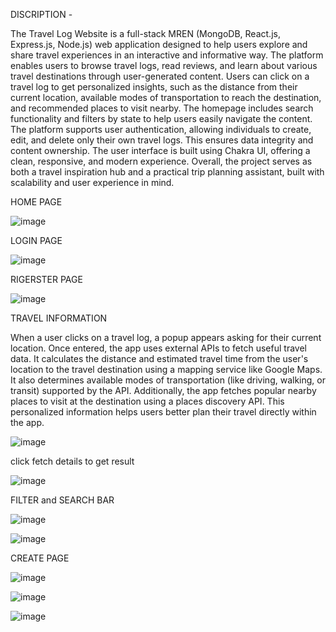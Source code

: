 DISCRIPTION - 

The Travel Log Website is a full-stack MREN (MongoDB, React.js, Express.js, Node.js) web application designed to help users explore and share travel experiences in an interactive and informative way. The platform enables users to browse travel logs, read reviews, and learn about various travel destinations through user-generated content.
Users can click on a travel log to get personalized insights, such as the distance from their current location, available modes of transportation to reach the destination, and recommended places to visit nearby. The homepage includes search functionality and filters by state to help users easily navigate the content.
The platform supports user authentication, allowing individuals to create, edit, and delete only their own travel logs. This ensures data integrity and content ownership. The user interface is built using Chakra UI, offering a clean, responsive, and modern experience.
Overall, the project serves as both a travel inspiration hub and a practical trip planning assistant, built with scalability and user experience in mind.

HOME PAGE

![image](https://github.com/user-attachments/assets/3ce3f8cf-142e-4bc8-a444-ca067703c33f)

LOGIN PAGE

![image](https://github.com/user-attachments/assets/ced5b9f2-02e7-407e-b03a-e56956c23176)


RIGERSTER PAGE

![image](https://github.com/user-attachments/assets/4c0a8ec0-9472-4568-8204-281546e3560f)

TRAVEL INFORMATION

When a user clicks on a travel log, a popup appears asking for their current location. Once entered, the app uses external APIs to fetch useful travel data. It calculates the distance and estimated travel time from the user's location to the travel destination using a mapping service like Google Maps. It also determines available modes of transportation (like driving, walking, or transit) supported by the API. Additionally, the app fetches popular nearby places to visit at the destination using a places discovery API. This personalized information helps users better plan their travel directly within the app.

![image](https://github.com/user-attachments/assets/d791e7b6-dea0-49c9-b8e7-d97d95560b5b)

click fetch details to get result

![image](https://github.com/user-attachments/assets/d9e4b7a1-b605-4619-a9df-f443cd0c7ac8)

FILTER and SEARCH BAR

![image](https://github.com/user-attachments/assets/6e49490e-3415-41e1-8af9-8c884f8fdcc8)

![image](https://github.com/user-attachments/assets/fe8a1690-2d37-49cd-9061-923f0a1ebd09)

CREATE PAGE

![image](https://github.com/user-attachments/assets/1dcc16c4-fdd5-47f2-ba09-ed9fe642aa99)

![image](https://github.com/user-attachments/assets/3e6cdb31-3c74-495f-ab04-5d672176dd16)

![image](https://github.com/user-attachments/assets/92e97c92-dc02-497f-9bdb-0dc7f4e4de33)




